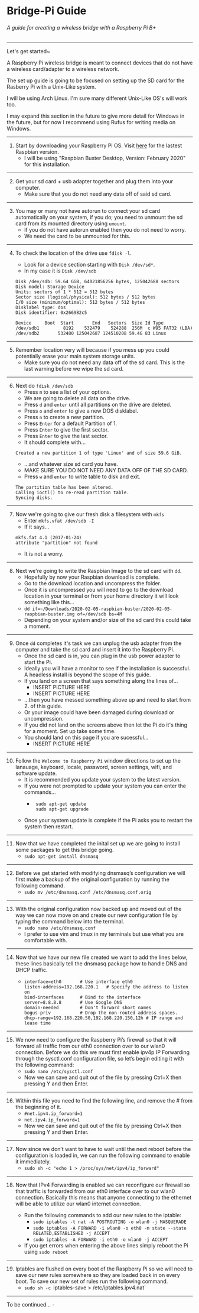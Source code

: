 # Bridge-Pi Guide

###### A guide for creating a wireless bridge with a Raspberry Pi B+
---
Let's get started~

A Raspberry Pi wireless bridge is meant to connect devices that do not have a wireless card/adapter to a wireless network.

The set up guide is going to be focused on setting up the SD card for the Rasberry Pi with a Unix-Like system. 

I will be using Arch Linux. I'm sure many different Unix-Like OS's will work too.

I may expand this section in the future to give more detail for Windows in the future, but for now I recommend using Rufus for writing media on Windows.

---
1. Start by downloading your Raspberry Pi OS. Visit [here](https://www.raspberrypi.org/downloads/raspbian/) for the lastest Raspbian version.
   - I will be using "Raspbian Buster Desktop, Version: February 2020" for this installation.
---
2. Get your sd card + usb adapter together and plug them into your computer.
   - Make sure that you do not need any data off of said sd card.
---
3. You may or many not have autorun to connect your sd card automatically on your system, if you do; you need to unmount the sd card from its mounted directory using `umount`.
   - If you do not have autorun enabled then you do not need to worry. 
   - We need the card to be unmounted for this.
---
4. To check the location of the drive use `fdisk -l`.
   - Look for a device section starting with `Disk /dev/sd*`.
   - In my case it is `Disk /dev/sdb`
   
   ``` 
   Disk /dev/sdb: 59.64 GiB, 64021856256 bytes, 125042688 sectors
   Disk model: Storage Device  
   Units: sectors of 1 * 512 = 512 bytes
   Sector size (logical/physical): 512 bytes / 512 bytes
   I/O size (minimum/optimal): 512 bytes / 512 bytes
   Disklabel type: dos
   Disk identifier: 0x266982c5

   Device     Boot  Start       End   Sectors  Size Id Type
   /dev/sdb1         8192    532479    524288  256M  c W95 FAT32 (LBA)
   /dev/sdb2       532480 125042687 124510208 59.4G 83 Linux
   ```
---
5. Remember location very will because if you mess up you could potentially erase your main system storage units.
   - Make sure you do not need any data off of the sd card. This is the last warning before we wipe the sd card.
---
6. Next do `fdisk /dev/sdb`
   - Press `m` to see a list of your options.
   - We are going to delete all data on the drive.
   - Press `d` and `enter` until all partitions on the drive are deleted.
   - Press `o` and `enter` to give a new DOS disklabel.
   - Press `n` to create a new partition.
   - Press `Enter` for a default Partition of 1.
   - Press `Enter` to give the first sector.
   - Press `Enter` to give the last sector.
   - It should complete with...
   ```
   Created a new partition 1 of type 'Linux' and of size 59.6 GiB.
   ```
   - ...and whatever size sd card you have.
   - MAKE SURE YOU DO NOT NEED ANY DATA OFF OF THE SD CARD.
   - Press `w` and `enter` to write table to disk and exit.
   ```
   The partition table has been altered.
   Calling ioctl() to re-read partition table.
   Syncing disks.
   ```
---   
7. Now we're going to give our fresh disk a filesystem with `mkfs`
   - Enter `mkfs.vfat /dev/sdb -I`
   - If it says... 
   ```
   mkfs.fat 4.1 (2017-01-24)
   attribute "partition" not found
   ```
   - It is not a worry.
---   
8. Next we're going to write the Raspbian Image to the sd card with `dd`.
   - Hopefully by now your Raspbian download is complete.
   - Go to the download location and uncompress the folder.
   - Once it is uncompressed you will need to go to the download location in your terminal or from your home directory it will look something like this...
   - `dd if=~/Downloads/2020-02-05-raspbian-buster/2020-02-05-raspbian-buster.img of=/dev/sdb bs=4M`
   - Depending on your system and/or size of the sd card this could take a moment.
---
9. Once `dd` completes it's task we can unplug the usb adapter from the computer and take the sd card and insert it into the Raspberry Pi.
   - Once the sd card is in, you can plug in the usb power adapter to start the Pi.
   - Ideally you will have a monitor to see if the installation is successful. A headless install is beyond the scope of this guide.
   - If you land on a screen that says something along the lines of... 
      - INSERT PICTURE HERE
      - INSERT PICTURE HERE
   - ...then you have messed something above up and need to start from 2. of this guide.
   - Or your image could have been damaged during download or uncompression.
   - If you did not land on the screens above then let the Pi do it's thing for a moment. Set up take some time.
   - You should land on this page if you are sucessful...
      - INSERT PICTURE HERE
---
10. Follow the `Welcome to Raspberry Pi` window directions to set up the lanauage, keyboard, locale, password, screen settings, wifi, and software update.
    - It is recommended you update your system to the latest version.
    - If you were not prompted to update your system you can enter the commands...
      - ```
         sudo apt-get update
         sudo apt-get upgrade
        ```
    - Once your system update is complete if the Pi asks you to restart the system then restart.
---
11. Now that we have completed the inital set up we are going to install some packages to get this bridge going.
    - `sudo apt-get install dnsmasq`
---
12. Before we get started with modifying dnsmasq’s configuration we will first make a backup of the original configuration by running the following command.
    - `sudo mv /etc/dnsmasq.conf /etc/dnsmasq.conf.orig`
---
13. With the original configuration now backed up and moved out of the way we can now move on and create our new configuration file by typing the command below into the terminal.
    - `sudo nano /etc/dnsmasq.conf`
    - I prefer to use vim and tmux in my terminals but use what you are comfortable with.
---
14. Now that we have our new file created we want to add the lines below, these lines basically tell the dnsmasq package how to handle DNS and DHCP traffic.
    - ```
      interface=eth0       # Use interface eth0  
      listen-address=192.168.220.1   # Specify the address to listen on  
      bind-interfaces      # Bind to the interface
      server=8.8.8.8       # Use Google DNS  
      domain-needed        # Don't forward short names  
      bogus-priv           # Drop the non-routed address spaces.  
      dhcp-range=192.168.220.50,192.168.220.150,12h # IP range and lease time
      ```
---
15. We now need to configure the Raspberry Pi’s firewall so that it will forward all traffic from our eth0 connection over to our wlan0 connection. Before we do this we must first enable ipv4p IP Forwarding through the sysctl.conf configuration file, so let’s begin editing it with the following command:
    - `sudo nano /etc/sysctl.conf`
    - Now we can save and quit out of the file by pressing Ctrl+X then pressing Y and then Enter.
---
16. Within this file you need to find the following line, and remove the # from the beginning of it. 
    - `#net.ipv4.ip_forward=1`
    - `net.ipv4.ip_forward=1`
    - Now we can save and quit out of the file by pressing Ctrl+X then pressing Y and then Enter.
---
17. Now since we don’t want to have to wait until the next reboot before the configuration is loaded in, we can run the following command to enable it immediately.
    - `sudo sh -c "echo 1 > /proc/sys/net/ipv4/ip_forward"`
---
18. Now that IPv4 Forwarding is enabled we can reconfigure our firewall so that traffic is forwarded from our eth0 interface over to our wlan0 connection. Basically this means that anyone connecting to the ethernet will be able to utilize our wlan0 internet connection.

    - Run the following commands to add our new rules to the iptable:
       - `sudo iptables -t nat -A POSTROUTING -o wlan0 -j MASQUERADE`
       - `sudo iptables -A FORWARD -i wlan0 -o eth0 -m state --state RELATED,ESTABLISHED -j ACCEPT`
       - `sudo iptables -A FORWARD -i eth0 -o wlan0 -j ACCEPT`
    - If you get errors when entering the above lines simply reboot the Pi using `sudo reboot`
---
19. Iptables are flushed on every boot of the Raspberry Pi so we will need to save our new rules somewhere so they are loaded back in on every boot. To save our new set of rules run the following command.
      - `sudo sh -c `iptables-save > /etc/iptables.ipv4.nat`
---
To be continued...
    - ```
      ```
   
   
   
   
   
   
   
   
   
   
